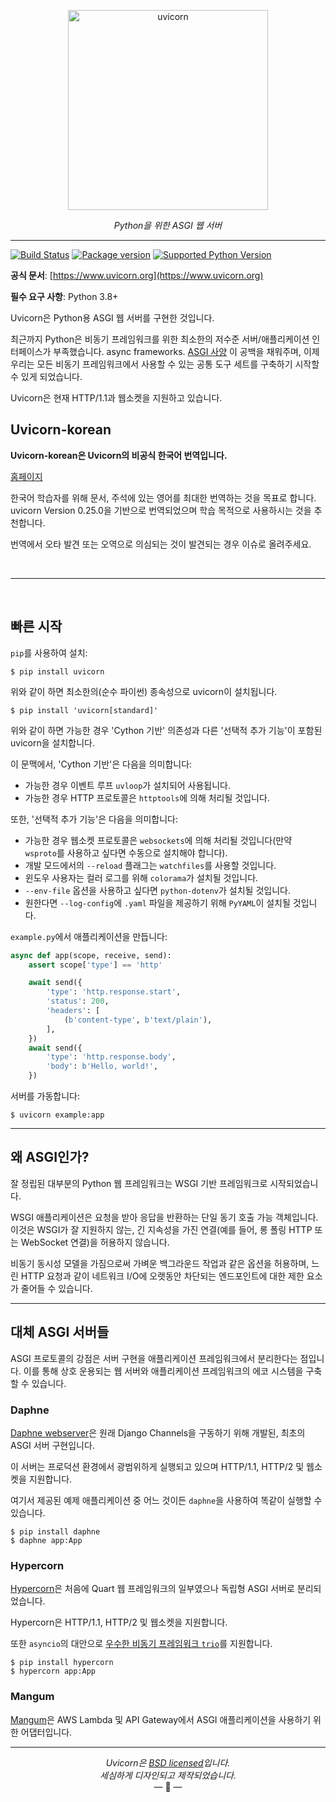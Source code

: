 <p align="center">
  <img width="320" height="320" src="https://raw.githubusercontent.com/tomchristie/uvicorn/master/docs/uvicorn.png" alt='uvicorn'>
</p>

<p align="center">
<em>Python을 위한 ASGI 웹 서버</em>
</p>

---

[![Build Status](https://github.com/encode/uvicorn/workflows/Test%20Suite/badge.svg)](https://github.com/encode/uvicorn/actions)
[![Package version](https://badge.fury.io/py/uvicorn.svg)](https://pypi.python.org/pypi/uvicorn)
[![Supported Python Version](https://img.shields.io/pypi/pyversions/uvicorn.svg?color=%2334D058)](https://pypi.org/project/uvicorn)

**공식 문서**: [https://www.uvicorn.org](https://www.uvicorn.org)

**필수 요구 사항**: Python 3.8+

Uvicorn은 Python용 ASGI 웹 서버를 구현한 것입니다.

최근까지 Python은 비동기 프레임워크를 위한 최소한의 저수준 서버/애플리케이션 인터페이스가 부족했습니다.
async frameworks. [ASGI 사양][asgi] 이 공백을 채워주며, 이제 우리는 모든 비동기 프레임워크에서 사용할 수 있는 공통 도구 세트를 구축하기 시작할 수 있게 되었습니다.

Uvicorn은 현재 HTTP/1.1과 웹소켓을 지원하고 있습니다.
## Uvicorn-korean
**Uvicorn-korean은 Uvicorn의 비공식 한국어 번역입니다.**

[홈페이지](https://pinstella.com/uvicorn/)

한국어 학습자를 위해 문서, 주석에 있는 영어를 최대한 번역하는 것을 목표로 합니다.
uvicorn Version 0.25.0을 기반으로 번역되었으며 학습 목적으로 사용하시는 것을 추천합니다. 

번역에서 오타 발견 또는 오역으로 의심되는 것이 발견되는 경우 이슈로 올려주세요.

<br/>

---

<br/>

## 빠른 시작

`pip`를 사용하여 설치:

```shell
$ pip install uvicorn
```

위와 같이 하면 최소한의(순수 파이썬) 종속성으로 uvicorn이 설치됩니다.

```shell
$ pip install 'uvicorn[standard]'
```

위와 같이 하면 가능한 경우 'Cython 기반' 의존성과 다른 '선택적 추가 기능'이 포함된 uvicorn을 설치합니다.

이 문맥에서, 'Cython 기반'은 다음을 의미합니다:

- 가능한 경우 이벤트 루프 `uvloop`가 설치되어 사용됩니다.
- 가능한 경우 HTTP 프로토콜은 `httptools`에 의해 처리될 것입니다.

또한, '선택적 추가 기능'은 다음을 의미합니다:

- 가능한 경우 웹소켓 프로토콜은 `websockets`에 의해 처리될 것입니다(만약 `wsproto`를 사용하고 싶다면 수동으로 설치해야 합니다).
- 개발 모드에서의 `--reload` 플래그는 `watchfiles`를 사용할 것입니다.
- 윈도우 사용자는 컬러 로그를 위해 `colorama`가 설치될 것입니다.
- `--env-file` 옵션을 사용하고 싶다면 `python-dotenv`가 설치될 것입니다.
- 원한다면 `--log-config`에  `.yaml` 파일을 제공하기 위해  `PyYAML`이 설치될 것입니다.

`example.py`에서 애플리케이션을 만듭니다:

```python
async def app(scope, receive, send):
    assert scope['type'] == 'http'

    await send({
        'type': 'http.response.start',
        'status': 200,
        'headers': [
            (b'content-type', b'text/plain'),
        ],
    })
    await send({
        'type': 'http.response.body',
        'body': b'Hello, world!',
    })
```

서버를 가동합니다:

```shell
$ uvicorn example:app
```

---

## 왜 ASGI인가?

잘 정립된 대부분의 Python 웹 프레임워크는 WSGI 기반 프레임워크로 시작되었습니다.

WSGI 애플리케이션은 요청을 받아 응답을 반환하는 단일 동기 호출 가능 객체입니다. 
이것은 WSGI가 잘 지원하지 않는, 긴 지속성을 가진 연결(예를 들어, 롱 폴링 HTTP 또는 WebSocket 연결)을 허용하지 않습니다.

비동기 동시성 모델을 가짐으로써 가벼운 백그라운드 작업과 같은 옵션을 허용하며, 느린 HTTP 요청과 같이 네트워크 I/O에 오랫동안 차단되는 엔드포인트에 대한 제한 요소가 줄어들 수 있습니다.

---

## 대체 ASGI 서버들

ASGI 프로토콜의 강점은 서버 구현을 애플리케이션 프레임워크에서 분리한다는 점입니다. 
이를 통해 상호 운용되는 웹 서버와 애플리케이션 프레임워크의 에코 시스템을 구축할 수 있습니다.

### Daphne

[Daphne webserver][daphne]은 원래 Django Channels을 구동하기 위해 개발된, 최초의 ASGI 서버 구현입니다.

이 서버는 프로덕션 환경에서 광범위하게 실행되고 있으며 HTTP/1.1, HTTP/2 및 웹소켓을 지원합니다.

여기서 제공된 예제 애플리케이션 중 어느 것이든 `daphne`을 사용하여 똑같이 실행할 수 있습니다.

```
$ pip install daphne
$ daphne app:App
```

### Hypercorn

[Hypercorn][hypercorn]은 처음에 Quart 웹 프레임워크의 일부였으나 독립형 ASGI 서버로 분리되었습니다.

Hypercorn은 HTTP/1.1, HTTP/2 및 웹소켓을 지원합니다.

또한 `asyncio`의 대안으로 [우수한 비동기 프레임워크 `trio`][trio]를 지원합니다.

```
$ pip install hypercorn
$ hypercorn app:App
```

### Mangum

[Mangum][mangum]은 AWS Lambda 및 API Gateway에서 ASGI 애플리케이션을 사용하기 위한 어댑터입니다.

---

<p align="center"><i>Uvicorn은 <a href="https://github.com/encode/uvicorn/blob/master/LICENSE.md">BSD licensed</a>입니다.<br/>세심하게 디자인되고 제작되었습니다.</i><br/>&mdash; 🦄  &mdash;</p>

[asgi]: https://asgi.readthedocs.io/en/latest/
[daphne]: https://github.com/django/daphne
[hypercorn]: https://github.com/pgjones/hypercorn
[mangum]: https://mangum.io
[trio]: https://trio.readthedocs.io
